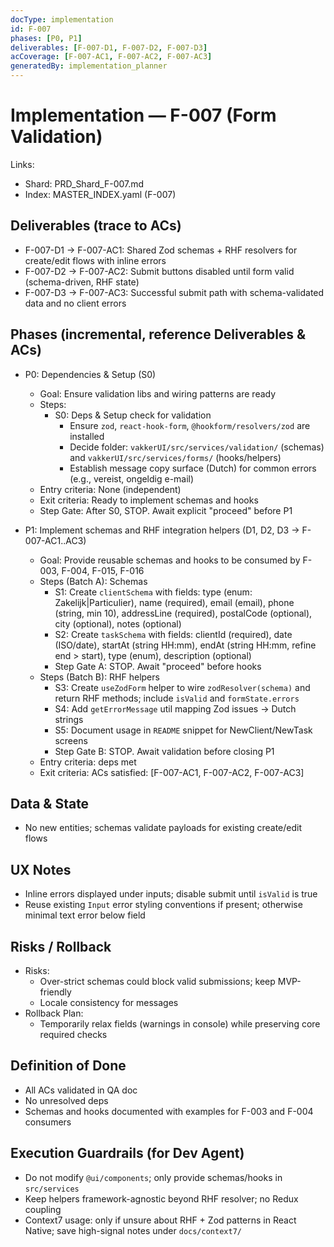 ```yaml
---
docType: implementation
id: F-007
phases: [P0, P1]
deliverables: [F-007-D1, F-007-D2, F-007-D3]
acCoverage: [F-007-AC1, F-007-AC2, F-007-AC3]
generatedBy: implementation_planner
---
```


# Implementation — F-007 (Form Validation)

Links:
- Shard: PRD_Shard_F-007.md
- Index: MASTER_INDEX.yaml (F-007)

## Deliverables (trace to ACs)
- F-007-D1 → F-007-AC1: Shared Zod schemas + RHF resolvers for create/edit flows with inline errors
- F-007-D2 → F-007-AC2: Submit buttons disabled until form valid (schema-driven, RHF state)
- F-007-D3 → F-007-AC3: Successful submit path with schema-validated data and no client errors

## Phases (incremental, reference Deliverables & ACs)
- P0: Dependencies & Setup (S0)
  - Goal: Ensure validation libs and wiring patterns are ready
  - Steps:
    - S0: Deps & Setup check for validation
      - Ensure `zod`, `react-hook-form`, `@hookform/resolvers/zod` are installed
      - Decide folder: `vakkerUI/src/services/validation/` (schemas) and `vakkerUI/src/services/forms/` (hooks/helpers)
      - Establish message copy surface (Dutch) for common errors (e.g., vereist, ongeldig e-mail)
  - Entry criteria: None (independent)
  - Exit criteria: Ready to implement schemas and hooks
  - Step Gate: After S0, STOP. Await explicit "proceed" before P1

- P1: Implement schemas and RHF integration helpers (D1, D2, D3 → F-007-AC1..AC3)
  - Goal: Provide reusable schemas and hooks to be consumed by F-003, F-004, F-015, F-016
  - Steps (Batch A): Schemas
    - S1: Create `clientSchema` with fields: type (enum: Zakelijk|Particulier), name (required), email (email), phone (string, min 10), addressLine (required), postalCode (optional), city (optional), notes (optional)
    - S2: Create `taskSchema` with fields: clientId (required), date (ISO/date), startAt (string HH:mm), endAt (string HH:mm, refine end > start), type (enum), description (optional)
    - Step Gate A: STOP. Await "proceed" before hooks
  - Steps (Batch B): RHF helpers
    - S3: Create `useZodForm` helper to wire `zodResolver(schema)` and return RHF methods; include `isValid` and `formState.errors`
    - S4: Add `getErrorMessage` util mapping Zod issues → Dutch strings
    - S5: Document usage in `README` snippet for NewClient/NewTask screens
    - Step Gate B: STOP. Await validation before closing P1
  - Entry criteria: deps met
  - Exit criteria: ACs satisfied: [F-007-AC1, F-007-AC2, F-007-AC3]

## Data & State
- No new entities; schemas validate payloads for existing create/edit flows

## UX Notes
- Inline errors displayed under inputs; disable submit until `isValid` is true
- Reuse existing `Input` error styling conventions if present; otherwise minimal text error below field

## Risks / Rollback
- Risks:
  - Over-strict schemas could block valid submissions; keep MVP-friendly
  - Locale consistency for messages
- Rollback Plan:
  - Temporarily relax fields (warnings in console) while preserving core required checks

## Definition of Done
- All ACs validated in QA doc
- No unresolved deps
- Schemas and hooks documented with examples for F-003 and F-004 consumers

## Execution Guardrails (for Dev Agent)
- Do not modify `@ui/components`; only provide schemas/hooks in `src/services`
- Keep helpers framework-agnostic beyond RHF resolver; no Redux coupling
- Context7 usage: only if unsure about RHF + Zod patterns in React Native; save high-signal notes under `docs/context7/`
